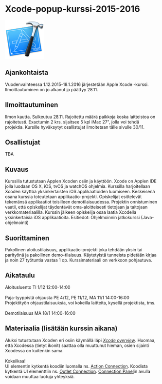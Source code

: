 # Xcode-popup-kurssi-2015-2016
<img src="https://raw.githubusercontent.com/vegrex/Xcode-popup-kurssi-2015-2016/master/images/Xcode6.png" />

Ajankohtaista
-------------
Vuodenvaihteessa 1.12.2015-18.1.2016 järjestetään Apple Xcode -kurssi. Ilmoittautuminen
on jo alkanut ja päättyy 28.11.

Ilmoittautuminen
----------------
Ilmon kautta. Sulkeutuu 28.11. Rajoitettu määrä paikkoja koska laitteistoa on 
rajoitetusti. Exactumin 2 krs. sijaitsee 5 kpl iMac 27", jolla voi tehdä projektia. 
Kursille hyväksytyt osallistujat ilmoitetaan tälle sivulle 30/11.

Osallistujat
------------
TBA

Kuvaus
------
<p>Kurssilla tutustutaan Applen Xcoden osiin ja käyttöön. Xcode on Applen IDE jolla luodaan 
OS X, iOS, tvOS ja watchOS ohjelmia. Kurssilla harjoitellaan Xcoden käyttöä 
yksinkertaisten iOS applikaatioiden luomiseen. Keskeisenä osana kurssia toteutetaan 
applikaatio-projekti. Opiskelijat esittelevät tekemänsä applikaatiot toisilleen 
demotilaisuudessa. Projektin onnistuminen vaatii, että opiskelijat täydentävät 
oma-aloitteisesti tietojaan ja taitojaan verkkomateriaalilla. Kurssin jälkeen opiskelija 
osaa laatia Xcodella yksinkertaisia iOS applikaatioita. Esitiedot: Ohjelmoinnin 
jatkokurssi (Java-ohjelmointi)</p>

Suorittaminen
-------------
Pakollinen aloitustilaisuus, applikaatio-projekti joka tehdään yksin tai parityönä ja 
pakollinen demo-tilaisuus. Käytetyistä tunneista pidetään kirjaa ja noin 27 työtuntia 
vastaa 1 op. Kurssimateriaali on verkkoon pohjautuva.

Aikataulu
---------
Aloitusluento TI 1/12 12:00-14:00<br/><br/>
Paja-tyyppistä ohjausta PE 4/12, PE 11/12, MA 11/1 14:00-16:00<br/>
Projektityön ohjaustilaisuuksia, voi kokeilla laitteita, kysellä projektista, tms.<br/><br/>
Demotilaisuus MA 18/1 14:00-16:00

Materiaalia (lisätään kurssin aikana)
-------------------------------------
Aluksi tutustutaan Xcoden eri osiin käymällä läpi <em> 
<a href="https://developer.apple.com/library/mac/documentation/ToolsLanguages/Conceptual/Xcode_Overview/index.html#//apple_ref/doc/uid/TP40010215
">Xcode overview</a></em>. Huomaa, että Xcodessa (tietyt ikonit) saattaa olla muuttunut hieman, 
osien sijainti Xcodessa on kuitenkin sama.
<br /><br />
Kokeilkaa!<br />
UI elementin kytkentä koodiin luomalla ns. <a href="https://developer.apple.com/library/ios/recipes/xcode_help-IB_connections/chapters/CreatingAction.html#//apple_ref/doc/uid/TP40014227-CH16-SW1">Action Connection</a>.
Koodista kytkentä UI elementtiin ns. <a href="https://developer.apple.com/library/ios/recipes/xcode_help-IB_connections/chapters/CreatingOutlet.html#//apple_ref/doc/uid/TP40014227-CH15-SW1">Outlet Connection</a>.
<a href="https://developer.apple.com/library/ios/recipes/xcode_help-IB_connections/chapters/Connections.html#//apple_ref/doc/uid/TP40014227-CH20-SW1">Connection Panel</a>in avulla voidaan muuttaa luotuja yhteyksiä.

